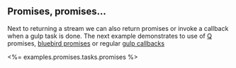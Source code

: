 ## Promises, promises...

Next to returning a stream we can also return promises or invoke a callback when a gulp task is done. The next example demonstrates to use of [Q](https://www.npmjs.com/package/q) promises, [bluebird promises](https://www.npmjs.com/package/bluebird) or regular [gulp callbacks](https://github.com/gulpjs/gulp/blob/master/docs/API.md#gulptaskname-deps-fn)

<%= examples.promises.tasks.promises %>
